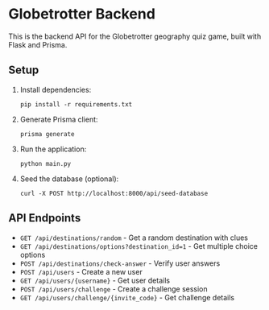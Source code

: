 # Globetrotter Backend

This is the backend API for the Globetrotter geography quiz game, built with Flask and Prisma.

## Setup

1. Install dependencies:
   ```
   pip install -r requirements.txt
   ```

2. Generate Prisma client:
   ```
   prisma generate
   ```

3. Run the application:
   ```
   python main.py
   ```

4. Seed the database (optional):
   ```
   curl -X POST http://localhost:8000/api/seed-database
   ```

## API Endpoints

- `GET /api/destinations/random` - Get a random destination with clues
- `GET /api/destinations/options?destination_id=1` - Get multiple choice options
- `POST /api/destinations/check-answer` - Verify user answers
- `POST /api/users` - Create a new user
- `GET /api/users/{username}` - Get user details
- `POST /api/users/challenge` - Create a challenge session
- `GET /api/users/challenge/{invite_code}` - Get challenge details 